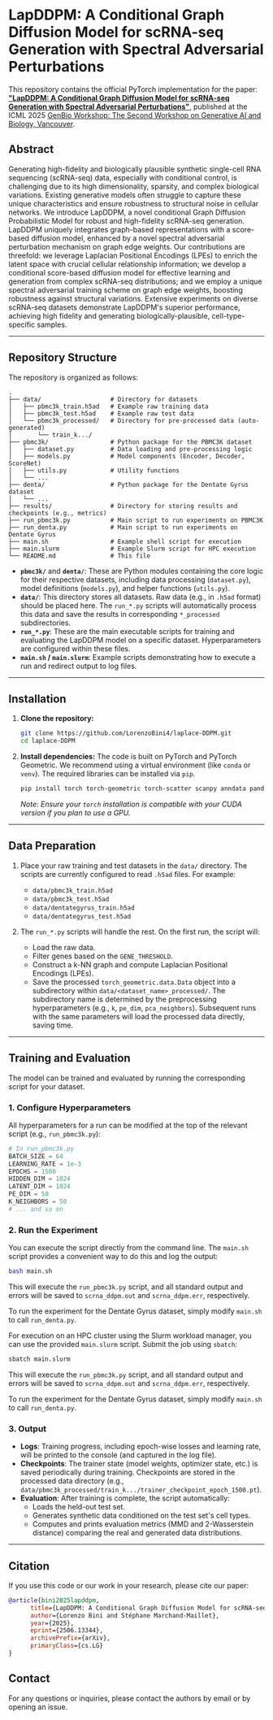# LapDDPM: A Conditional Graph Diffusion Model for scRNA-seq Generation with Spectral Adversarial Perturbations

This repository contains the official PyTorch implementation for the paper: [**"LapDDPM: A Conditional Graph Diffusion Model for scRNA-seq Generation with Spectral Adversarial Perturbations"**](https://arxiv.org/abs/2506.13344), published at the ICML 2025 [GenBio Workshop: The Second Workshop on Generative AI and Biology, Vancouver](https://genbio-workshop.github.io/2025/).

## Abstract

Generating high-fidelity and biologically plausible synthetic single-cell RNA sequencing (scRNA-seq) data, especially with conditional control, is challenging due to its high dimensionality, sparsity, and complex biological variations. Existing generative models often struggle to capture these unique characteristics and ensure robustness to structural noise in cellular networks. We introduce LapDDPM, a novel conditional Graph Diffusion Probabilistic Model for robust and high-fidelity scRNA-seq generation. LapDDPM uniquely integrates graph-based representations with a score-based diffusion model, enhanced by a novel spectral adversarial perturbation mechanism on graph edge weights. Our contributions are threefold: we leverage Laplacian Positional Encodings (LPEs) to enrich the latent space with crucial cellular relationship information; we develop a conditional score-based diffusion model for effective learning and generation from complex scRNA-seq distributions; and we employ a unique spectral adversarial training scheme on graph edge weights, boosting robustness against structural variations. Extensive experiments on diverse scRNA-seq datasets demonstrate LapDDPM's superior performance, achieving high fidelity and generating biologically-plausible, cell-type-specific samples.

---

## Repository Structure

The repository is organized as follows:

```
.
├── data/                   # Directory for datasets
│   ├── pbmc3k_train.h5ad   # Example raw training data
│   ├── pbmc3k_test.h5ad    # Example raw test data
│   └── pbmc3k_processed/   # Directory for pre-processed data (auto-generated)
│       └── train_k.../
├── pbmc3k/                 # Python package for the PBMC3K dataset
│   ├── dataset.py          # Data loading and pre-processing logic
│   ├── models.py           # Model components (Encoder, Decoder, ScoreNet)
│   ├── utils.py            # Utility functions
│   └── ...
├── denta/                  # Python package for the Dentate Gyrus dataset
│   └── ...
├── results/                # Directory for storing results and checkpoints (e.g., metrics)
├── run_pbmc3k.py           # Main script to run experiments on PBMC3K
├── run_denta.py            # Main script to run experiments on Dentate Gyrus
├── main.sh                 # Example shell script for execution
├── main.slurm              # Example Slurm script for HPC execution
└── README.md               # This file
```

-   **`pbmc3k/`** and **`denta/`**: These are Python modules containing the core logic for their respective datasets, including data processing (`dataset.py`), model definitions (`models.py`), and helper functions (`utils.py`).
-   **`data/`**: This directory stores all datasets. Raw data (e.g., in `.h5ad` format) should be placed here. The `run_*.py` scripts will automatically process this data and save the results in corresponding `*_processed` subdirectories.
-   **`run_*.py`**: These are the main executable scripts for training and evaluating the LapDDPM model on a specific dataset. Hyperparameters are configured within these files.
-   **`main.sh` / `main.slurm`**: Example scripts demonstrating how to execute a run and redirect output to log files.

---

## Installation

1.  **Clone the repository:**
    ```bash
    git clone https://github.com/LorenzoBini4/laplace-DDPM.git
    cd laplace-DDPM
    ```

2.  **Install dependencies:**
    The code is built on PyTorch and PyTorch Geometric. We recommend using a virtual environment (like `conda` or `venv`). The required libraries can be installed via `pip`.

    ```bash
    pip install torch torch-geometric torch-scatter scanpy anndata pandas numpy scikit-learn scipy pot
    ```
    *Note: Ensure your `torch` installation is compatible with your CUDA version if you plan to use a GPU.*

---

## Data Preparation

1.  Place your raw training and test datasets in the `data/` directory. The scripts are currently configured to read `.h5ad` files. For example:
    - `data/pbmc3k_train.h5ad`
    - `data/pbmc3k_test.h5ad`
    - `data/dentategyrus_train.h5ad`
    - `data/dentategyrus_test.h5ad`

2.  The `run_*.py` scripts will handle the rest. On the first run, the script will:
    -   Load the raw data.
    -   Filter genes based on the `GENE_THRESHOLD`.
    -   Construct a k-NN graph and compute Laplacian Positional Encodings (LPEs).
    -   Save the processed `torch_geometric.data.Data` object into a subdirectory within `data/<dataset_name>_processed/`. The subdirectory name is determined by the preprocessing hyperparameters (e.g., `k`, `pe_dim`, `pca_neighbors`). Subsequent runs with the same parameters will load the processed data directly, saving time.

---

## Training and Evaluation

The model can be trained and evaluated by running the corresponding script for your dataset.

### 1. Configure Hyperparameters

All hyperparameters for a run can be modified at the top of the relevant script (e.g., `run_pbmc3k.py`):

```python
# In run_pbmc3k.py
BATCH_SIZE = 64
LEARNING_RATE = 1e-3
EPOCHS = 1500
HIDDEN_DIM = 1024
LATENT_DIM = 1024
PE_DIM = 50
K_NEIGHBORS = 50
# ... and so on
```

### 2. Run the Experiment

You can execute the script directly from the command line. The `main.sh` script provides a convenient way to do this and log the output:

```bash
bash main.sh
```

This will execute the `run_pbmc3k.py` script, and all standard output and errors will be saved to `scrna_ddpm.out` and `scrna_ddpm.err`, respectively.

To run the experiment for the Dentate Gyrus dataset, simply modify `main.sh` to call `run_denta.py`.

For execution on an HPC cluster using the Slurm workload manager, you can use the provided `main.slurm` script. Submit the job using `sbatch`:

```bash
sbatch main.slurm
```

This will execute the `run_pbmc3k.py` script, and all standard output and errors will be saved to `scrna_ddpm.out` and `scrna_ddpm.err`, respectively.

To run the experiment for the Dentate Gyrus dataset, simply modify `main.sh` to call `run_denta.py`.

### 3. Output

-   **Logs**: Training progress, including epoch-wise losses and learning rate, will be printed to the console (and captured in the log file).
-   **Checkpoints**: The trainer state (model weights, optimizer state, etc.) is saved periodically during training. Checkpoints are stored in the processed data directory (e.g., `data/pbmc3k_processed/train_k.../trainer_checkpoint_epoch_1500.pt`).
-   **Evaluation**: After training is complete, the script automatically:
    -   Loads the held-out test set.
    -   Generates synthetic data conditioned on the test set's cell types.
    -   Computes and prints evaluation metrics (MMD and 2-Wasserstein distance) comparing the real and generated data distributions.
<!-- -   **Qualitative Plots**: If `VIZ = True` is set in the script, UMAP plots comparing the real and generated data will be saved to a `qualitative_evaluation_plots_v2/` directory. -->

---

## Citation

If you use this code or our work in your research, please cite our paper:

```bibtex
@article{bini2025lapddpm,
      title={LapDDPM: A Conditional Graph Diffusion Model for scRNA-seq Generation with Spectral Adversarial Perturbations},
      author={Lorenzo Bini and Stéphane Marchand-Maillet},
      year={2025},
      eprint={2506.13344},
      archivePrefix={arXiv},
      primaryClass={cs.LG}
}
```

## Contact

For any questions or inquiries, please contact the authors by email or by opening an issue.